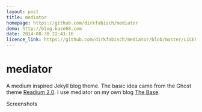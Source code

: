 ```yaml
---
layout: post
title: mediator
homepage: https://github.com/dirkfabisch/mediator
demo: http://blog.base68.com
date: 2014-08-30 22:43:16
licence_link: https://github.com/dirkfabisch/mediator/blob/master/LICENCE
---
```

mediator
========

A medium inspired Jekyll blog theme. The basic idea came from the Ghost theme
[Readium 2.0](http://www.svenread.com/readium-ghost-theme/). I use mediator on my own blog [The Base](http://blog.base68.com).

Screenshots
